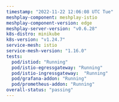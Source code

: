 ```yaml
---
timestamp: "2022-11-22 12:06:08 UTC Tue"
meshplay-component: meshplay-istio
meshplay-component-version: edge
meshplay-server-version: "v0.6.28"
k8s-distro: minikube
k8s-version: "v1.24.7"
service-mesh: istio
service-mesh-version: "1.16.0"
tests:
  pod/istiod: "Running"
  pod/istio-egressgateway: "Running"
  pod/istio-ingressgateway:  "Running"
  pod/grafana-addon: "Running"
  pod/prometheus-addon: "Running"
overall-status: "passing"
---
```

